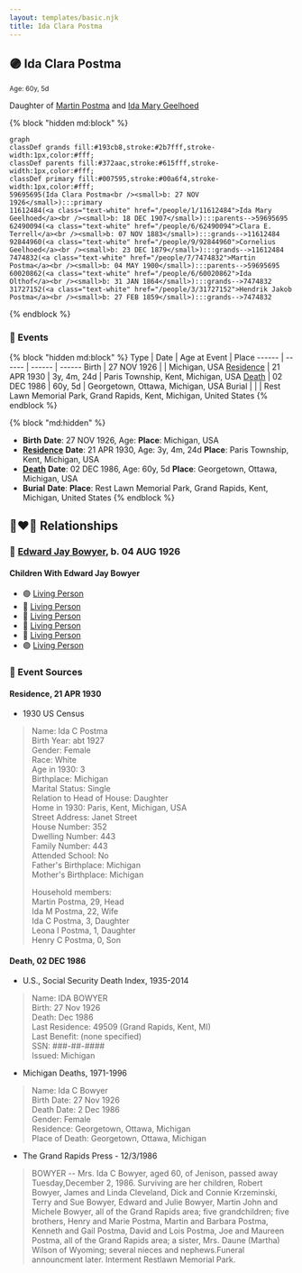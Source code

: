 ```yaml
---
layout: templates/basic.njk
title: Ida Clara Postma
---
```

## 🟣 Ida Clara Postma
<small>Age: 60y, 5d</small>

Daughter of [Martin Postma](/people/7/7474832) and [Ida Mary Geelhoed](/people/1/11612484)

{% block "hidden md:block" %}
```mermaid
graph
classDef grands fill:#193cb8,stroke:#2b7fff,stroke-width:1px,color:#fff;
classDef parents fill:#372aac,stroke:#615fff,stroke-width:1px,color:#fff;
classDef primary fill:#007595,stroke:#00a6f4,stroke-width:1px,color:#fff;
59695695(Ida Clara Postma<br /><small>b: 27 NOV 1926</small>):::primary
11612484(<a class="text-white" href="/people/1/11612484">Ida Mary Geelhoed</a><br /><small>b: 18 DEC 1907</small>):::parents-->59695695
62490094(<a class="text-white" href="/people/6/62490094">Clara E. Terrell</a><br /><small>b: 07 NOV 1883</small>):::grands-->11612484
92844960(<a class="text-white" href="/people/9/92844960">Cornelius Geelhoed</a><br /><small>b: 23 DEC 1879</small>):::grands-->11612484
7474832(<a class="text-white" href="/people/7/7474832">Martin Postma</a><br /><small>b: 04 MAY 1900</small>):::parents-->59695695
60020862(<a class="text-white" href="/people/6/60020862">Ida Olthof</a><br /><small>b: 31 JAN 1864</small>):::grands-->7474832
31727152(<a class="text-white" href="/people/3/31727152">Hendrik Jakob Postma</a><br /><small>b: 27 FEB 1859</small>):::grands-->7474832
```
{% endblock %}

### 📆 Events

{% block "hidden md:block" %}
Type | Date | Age at Event | Place
------ | ------ | ------ | ------
Birth | 27 NOV 1926 |  | Michigan, USA
[Residence](#event-event-0) | 21 APR 1930 | 3y, 4m, 24d | Paris Township, Kent, Michigan, USA
[Death](#event-event-5) | 02 DEC 1986 | 60y, 5d | Georgetown, Ottawa, Michigan, USA
Burial |  |  | Rest Lawn Memorial Park, Grand Rapids, Kent, Michigan, United States
{% endblock %}

{% block "md:hidden" %}
- **Birth**
**Date**: 27 NOV 1926, Age:
**Place**: Michigan, USA
- **[Residence](#event-event-0)**
**Date**: 21 APR 1930, Age: 3y, 4m, 24d
**Place**: Paris Township, Kent, Michigan, USA
- **[Death](#event-event-5)**
**Date**: 02 DEC 1986, Age: 60y, 5d
**Place**: Georgetown, Ottawa, Michigan, USA
- **Burial**
**Date**:
**Place**: Rest Lawn Memorial Park, Grand Rapids, Kent, Michigan, United States
{% endblock %}

## 👩‍❤️‍👨 Relationships

### 🔵 [Edward Jay Bowyer](/people/8/84507710), b. 04 AUG 1926

#### Children With Edward Jay Bowyer
* 🟣 [Living Person](/people/7/73124260)
* 🔵 [Living Person](/people/6/68090799)
* 🔵 [Living Person](/people/2/23303320)
* 🔵 [Living Person](/people/9/91972527)
* 🔵 [Living Person](/people/4/47858320)
* 🟣 [Living Person](/people/2/2785628)
### 📰 Event Sources

#### <a id="event-event-0"></a> Residence, 21 APR 1930
* 1930 US Census
>   
  > Name: Ida C Postma  
  > Birth Year: abt 1927  
  > Gender: Female  
  > Race: White  
  > Age in 1930: 3  
  > Birthplace: Michigan  
  > Marital Status: Single  
  > Relation to Head of House: Daughter  
  > Home in 1930: Paris, Kent, Michigan, USA  
  > Street Address: Janet Street  
  > House Number: 352  
  > Dwelling Number: 443  
  > Family Number: 443  
  > Attended School: No  
  > Father's Birthplace: Michigan  
  > Mother's Birthplace: Michigan  
  >   
  > Household members:  
  > Martin Postma, 29, Head  
  > Ida M Postma, 22, Wife  
  > Ida C Postma, 3, Daughter  
  > Leona I Postma, 1, Daughter  
  > Henry C Postma, 0, Son  
  >

#### <a id="event-event-5"></a> Death, 02 DEC 1986
* U.S., Social Security Death Index, 1935-2014
>   
  > Name: IDA BOWYER  
  > Birth: 27 Nov 1926  
  > Death: Dec 1986  
  > Last Residence: 49509 (Grand Rapids, Kent, MI)  
  > Last Benefit: (none specified)  
  > SSN: ###-##-####  
  > Issued: Michigan
* Michigan Deaths, 1971-1996
>   
  > Name:  Ida C Bowyer  
  > Birth Date: 27 Nov 1926  
  > Death Date: 2 Dec 1986  
  > Gender: Female  
  > Residence: Georgetown, Ottawa, Michigan  
  > Place of Death: Georgetown, Ottawa, Michigan
* The Grand Rapids Press  - 12/3/1986
>   
  > BOWYER -- Mrs. Ida C Bowyer, aged 60, of Jenison, passed away Tuesday,December 2, 1986. Surviving are her children, Robert Bowyer, James and Linda Cleveland, Dick and Connie Krzeminski, Terry and Sue Bowyer, Edward and Julie Bowyer, Martin John and Michele Bowyer, all of the Grand Rapids area; five grandchildren; five brothers, Henry and Marie Postma, Martin and Barbara Postma, Kenneth and Gail Postma, David and Lois Postma, Joe and Maureen Postma, all of the Grand Rapids area; a sister, Mrs. Daune (Martha) Wilson of Wyoming; several nieces and nephews.Funeral announcment later. Interment Restlawn Memorial Park.
